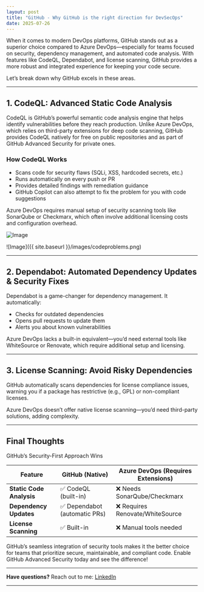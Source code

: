 ```yaml
---
layout: post
title: "GitHub - Why GitHub is the right direction for DevSecOps"
date: 2025-07-26
---
```


When it comes to modern DevOps platforms, GitHub stands out as a superior choice compared to Azure DevOps—especially for teams focused on security, dependency management, and automated code analysis. With features like CodeQL, Dependabot, and license scanning, GitHub provides a more robust and integrated experience for keeping your code secure.

Let’s break down why GitHub excels in these areas.

---

## 1. **CodeQL: Advanced Static Code Analysis**

CodeQL is GitHub’s powerful semantic code analysis engine that helps identify vulnerabilities before they reach production. Unlike Azure DevOps, which relies on third-party extensions for deep code scanning, GitHub provides CodeQL natively for free on public repositories and as part of GitHub Advanced Security for private ones.

### **How CodeQL Works**

- Scans code for security flaws (SQLi, XSS, hardcoded secrets, etc.)
- Runs automatically on every push or PR
- Provides detailed findings with remediation guidance
- GitHub Copilot can also attempt to fix the problem for you with code suggestions

Azure DevOps requires manual setup of security scanning tools like SonarQube or Checkmarx, which often involve additional licensing costs and configuration overhead.

![Image]({{"/image/codeproblems.png"}})

![Image]({{ site.baseurl }}/images/codeproblems.png)

---

## 2. **Dependabot: Automated Dependency Updates & Security Fixes**

Dependabot is a game-changer for dependency management. It automatically:

- Checks for outdated dependencies
- Opens pull requests to update them
- Alerts you about known vulnerabilities

Azure DevOps lacks a built-in equivalent—you’d need external tools like WhiteSource or Renovate, which require additional setup and licensing.

---

## 3. **License Scanning: Avoid Risky Dependencies**

GitHub automatically scans dependencies for license compliance issues, warning you if a package has restrictive (e.g., GPL) or non-compliant licenses.

Azure DevOps doesn’t offer native license scanning—you’d need third-party solutions, adding complexity.

---

## Final Thoughts

GitHub’s Security-First Approach Wins

| Feature                  | GitHub (Native)               | Azure DevOps (Requires Extensions) |
| ------------------------ | ----------------------------- | ---------------------------------- |
| **Static Code Analysis** | ✅ CodeQL (built-in)          | ❌ Needs SonarQube/Checkmarx       |
| **Dependency Updates**   | ✅ Dependabot (automatic PRs) | ❌ Requires Renovate/WhiteSource   |
| **License Scanning**     | ✅ Built-in                   | ❌ Manual tools needed             |

GitHub’s seamless integration of security tools makes it the better choice for teams that prioritize secure, maintainable, and compliant code. Enable GitHub Advanced Security today and see the difference!

---

**Have questions?** Reach out to me: [LinkedIn](https://www.linkedin.com/in/darren-stafford/)

---
